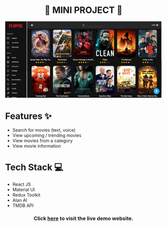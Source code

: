 
<div align='center'>

  #  🍿 MINI PROJECT 🍿
</div>

![Filmpire Landing](./src/assets/images/thumbnail.png)

# Features ✨

- Search for movies (text, voice)
- View upcoming / trending movies
- View movies from a category
- View movie information


# Tech Stack 💻

- React JS
- Material UI
- Redux Toolkit
- Alan AI
- TMDB API

<div align='center'>

### Click [here](https://filmpire-tmdb.netlify.app/) to visit the live demo website.
</div>


